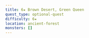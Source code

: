 ```yaml
---
title: 6★ Brown Desert, Green Queen
quest_type: optional-quest
difficulty: 6★
location: ancient-forest
monsters: []
---
```


